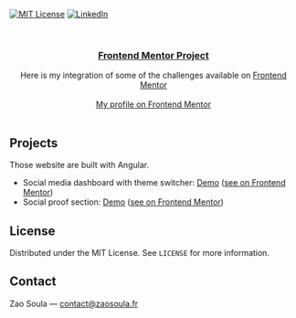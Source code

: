 [![MIT License][license-shield]][license-url]
[![LinkedIn][linkedin-shield]][linkedin-url]

<!-- PROJECT LOGO -->
<br />
<p align="center">
  <a href="https://github.com/zaosoula/json-identity">
    <h3 align="center">Frontend Mentor Project</h3>
  </a>


  <p align="center">
  Here is my integration of some of the challenges available on <a href="https://www.frontendmentor.io/">Frontend Mentor</a>
    <br />
    <br />
    <a href="https://www.frontendmentor.io/profile/zaosoula">My profile on Frontend Mentor</a>
    <br />
    <br />
  </p>
</p>

<!-- ABOUT THE PROJECTS -->
## Projects

Those website are built with Angular.
* Social media dashboard with theme switcher: [Demo](https://social-media-dashboard-liard-omega.vercel.app/) ([see on Frontend Mentor](https://www.frontendmentor.io/solutions/mobile-first-side-using-angular-css-grids-and-flexbox-dYm13ZfZr))
* Social proof section: [Demo](https://social-proof-section-zaosoula.vercel.app/) ([see on Frontend Mentor](https://www.frontendmentor.io/solutions/mobile-first-side-using-angular-css-grids-and-flexbox-JWXIVYUux))

<!-- LICENSE -->
## License

Distributed under the MIT License. See `LICENSE` for more information.

<!-- CONTACT -->
## Contact

Zao Soula — contact@zaosoula.fr

<!-- MARKDOWN LINKS & IMAGES -->
<!-- https://www.markdownguide.org/basic-syntax/#reference-style-links -->
[license-shield]: https://img.shields.io/github/license/zaosoula/json-identity.svg?style=flat-square
[license-url]: https://github.com/zaosoula/json-identity/blob/master/LICENSE
[linkedin-shield]: https://img.shields.io/badge/-LinkedIn-black.svg?style=flat-square&logo=linkedin&colorB=555
[linkedin-url]: https://linkedin.com/in/zaosoula
